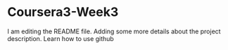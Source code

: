 # Coursera3-Week3
I am editing the README file. Adding some more details about the project description.
Learn how to use github

